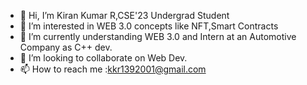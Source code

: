 - 👋 Hi, I’m Kiran Kumar R,CSE'23 Undergrad Student
- 👀 I’m interested in WEB 3.0 concepts like NFT,Smart Contracts
- 🌱 I’m currently understanding WEB 3.0 and Intern at an Automotive Company as C++ dev.
- 💞️ I’m looking to collaborate on Web Dev.
- 📫 How to reach me :kkr1392001@gmail.com

<!---
KiranR-max/KiranR-max is a ✨ special ✨ repository because its `README.md` (this file) appears on your GitHub profile.
You can click the Preview link to take a look at your changes.
--->
